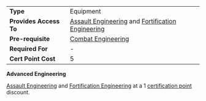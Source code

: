 |                        |                                                                                                             |
| ---------------------- | ----------------------------------------------------------------------------------------------------------- |
| **Type**               | Equipment                                                                                                   |
| **Provides Access To** | [Assault Engineering](Assault_Engineering.md) and [Fortification Engineering](Fortification_Engineering.md) |
| **Pre-requisite**      | [Combat Engineering](Combat_Engineering.md)                                                                 |
| **Required For**       | \-                                                                                                          |
| **Cert Point Cost**    | 5                                                                                                           |

**Advanced Engineering**

[Assault Engineering](Assault_Engineering.md) and
[Fortification Engineering](Fortification_Engineering.md) at a 1
[certification point](Certification_points.md) discount.

<!--[Category:Certification](../Category:Certification.md)-->
